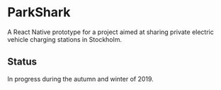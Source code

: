 # ParkShark
A React Native prototype for a project aimed at sharing private electric vehicle charging stations in Stockholm.

## Status
In progress during the autumn and winter of 2019.
